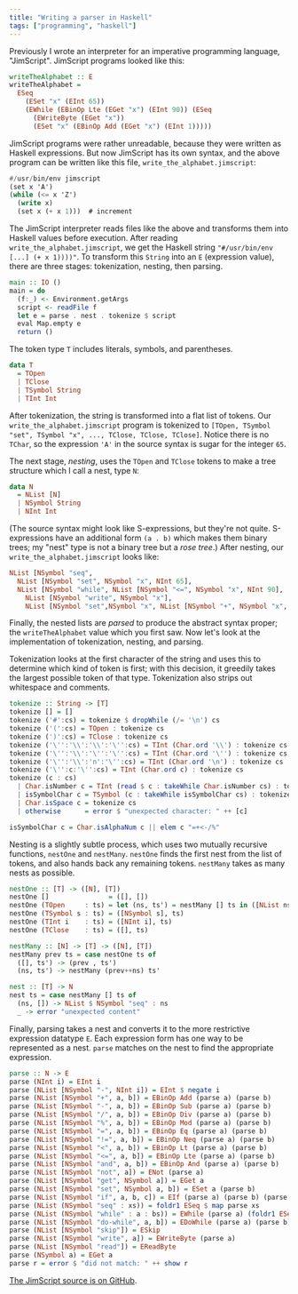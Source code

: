 ```yaml
---
title: "Writing a parser in Haskell"
tags: ["programming", "haskell"]
---
```


Previously I wrote an interpreter for an imperative programming language, "JimScript".
JimScript programs looked like this:

```haskell
writeTheAlphabet :: E
writeTheAlphabet =
  ESeq
    (ESet "x" (EInt 65))
    (EWhile (EBinOp Lte (EGet "x") (EInt 90)) (ESeq
      (EWriteByte (EGet "x"))
      (ESet "x" (EBinOp Add (EGet "x") (EInt 1)))))
```

JimScript programs were rather unreadable,
because they were written as Haskell expressions.
But now JimScript has its own syntax,
and the above program can be written like this file, `write_the_alphabet.jimscript`:

```scheme
#/usr/bin/env jimscript
(set x 'A')
(while (<= x 'Z')
  (write x)
  (set x (+ x 1)))  # increment
```

The JimScript interpreter reads files like the above
and transforms them into Haskell values before execution.
After reading `write_the_alphabet.jimscript`,
we get the Haskell string `"#/usr/bin/env [...] (+ x 1))))"`.
To transform this `String` into an `E` (expression value),
there are three stages: tokenization, nesting, then parsing.

```haskell
main :: IO ()
main = do
  (f:_) <- Environment.getArgs
  script <- readFile f
  let e = parse . nest . tokenize $ script
  eval Map.empty e
  return ()
```

The token type `T` includes literals, symbols, and parentheses.

```haskell
data T
  = TOpen
  | TClose
  | TSymbol String
  | TInt Int
```

After tokenization, the string is transformed into a flat list of tokens.
Our `write_the_alphabet.jimscript` program is tokenized to
`[TOpen, TSymbol "set", TSymbol "x", ..., TClose, TClose, TClose]`.
Notice there is no `TChar`,
so the expression `'A'` in the source syntax is sugar for the integer `65`.

The next stage, _nesting_, uses the `TOpen` and `TClose` tokens
to make a tree structure which I call a nest, type `N`:

```haskell
data N
  = NList [N]
  | NSymbol String
  | NInt Int
```

(The source syntax might look like S-expressions, but they're not quite.
S-expressions have an additional form `(a . b)` which makes them binary trees;
my "nest" type is not a binary tree but a _rose tree_.)
After nesting, our `write_the_alphabet.jimscript` looks like:

```haskell
NList [NSymbol "seq",
  NList [NSymbol "set", NSymbol "x", NInt 65],
  NList [NSymbol "while", NList [NSymbol "<=", NSymbol "x", NInt 90],
    NList [NSymbol "write", NSymbol "x"],
    NList [NSymbol "set",NSymbol "x", NList [NSymbol "+", NSymbol "x", NInt 1]]]]
```

Finally, the nested lists are _parsed_ to produce the abstract syntax proper;
the `writeTheAlphabet` value which you first saw.
Now let's look at the implementation of tokenization, nesting, and parsing.

Tokenization looks at the first character of the string
and uses this to determine which kind of token is first;
with this decision, it greedily takes the largest possible token of that type.
Tokenization also strips out whitespace and comments.

```haskell
tokenize :: String -> [T]
tokenize [] = []
tokenize ('#':cs) = tokenize $ dropWhile (/= '\n') cs
tokenize ('(':cs) = TOpen : tokenize cs
tokenize (')':cs) = TClose : tokenize cs
tokenize ('\'':'\\':'\\':'\'':cs) = TInt (Char.ord '\\') : tokenize cs
tokenize ('\'':'\\':'\'':'\'':cs) = TInt (Char.ord '\'') : tokenize cs
tokenize ('\'':'\\':'n':'\'':cs) = TInt (Char.ord '\n') : tokenize cs
tokenize ('\'':c:'\'':cs) = TInt (Char.ord c) : tokenize cs
tokenize (c : cs)
  | Char.isNumber c = TInt (read $ c : takeWhile Char.isNumber cs) : tokenize (dropWhile Char.isNumber cs)
  | isSymbolChar c = TSymbol (c : takeWhile isSymbolChar cs) : tokenize (dropWhile isSymbolChar cs)
  | Char.isSpace c = tokenize cs
  | otherwise      = error $ "unexpected character: " ++ [c]

isSymbolChar c = Char.isAlphaNum c || elem c "=+<-/%"
```

Nesting is a slightly subtle process,
which uses two mutually recursive functions, `nestOne` and `nestMany`.
`nestOne` finds the first nest from the list of tokens,
and also hands back any remaining tokens.
`nestMany` takes as many nests as possible.

```haskell
nestOne :: [T] -> ([N], [T])
nestOne []               = ([], [])
nestOne (TOpen     : ts) = let (ns, ts') = nestMany [] ts in ([NList ns], ts')
nestOne (TSymbol s : ts) = ([NSymbol s], ts)
nestOne (TInt i    : ts) = ([NInt i], ts)
nestOne (TClose    : ts) = ([], ts)

nestMany :: [N] -> [T] -> ([N], [T])
nestMany prev ts = case nestOne ts of
  ([], ts') -> (prev , ts')
  (ns, ts') -> nestMany (prev++ns) ts'

nest :: [T] -> N
nest ts = case nestMany [] ts of
  (ns, []) -> NList $ NSymbol "seq" : ns
  _ -> error "unexpected content"
```

Finally, parsing takes a nest and converts it to the more restrictive expression datatype `E`.
Each expression form has one way to be represented as a nest.
`parse` matches on the nest to find the appropriate expression.

```haskell
parse :: N -> E
parse (NInt i) = EInt i
parse (NList [NSymbol "-", NInt i]) = EInt $ negate i
parse (NList [NSymbol "+", a, b]) = EBinOp Add (parse a) (parse b)
parse (NList [NSymbol "-", a, b]) = EBinOp Sub (parse a) (parse b)
parse (NList [NSymbol "/", a, b]) = EBinOp Div (parse a) (parse b)
parse (NList [NSymbol "%", a, b]) = EBinOp Mod (parse a) (parse b)
parse (NList [NSymbol "=", a, b]) = EBinOp Eq (parse a) (parse b)
parse (NList [NSymbol "!=", a, b]) = EBinOp Neq (parse a) (parse b)
parse (NList [NSymbol "<", a, b]) = EBinOp Lt (parse a) (parse b)
parse (NList [NSymbol "<=", a, b]) = EBinOp Lte (parse a) (parse b)
parse (NList [NSymbol "and", a, b]) = EBinOp And (parse a) (parse b)
parse (NList [NSymbol "not", a]) = ENot (parse a)
parse (NList [NSymbol "get", NSymbol a]) = EGet a
parse (NList [NSymbol "set", NSymbol a, b]) = ESet a (parse b)
parse (NList [NSymbol "if", a, b, c]) = EIf (parse a) (parse b) (parse c)
parse (NList (NSymbol "seq" : xs)) = foldr1 ESeq $ map parse xs
parse (NList (NSymbol "while" : a : bs)) = EWhile (parse a) (foldr1 ESeq $ map parse bs)
parse (NList [NSymbol "do-while", a, b]) = EDoWhile (parse a) (parse b)
parse (NList [NSymbol "skip"]) = ESkip
parse (NList [NSymbol "write", a]) = EWriteByte (parse a)
parse (NList [NSymbol "read"]) = EReadByte
parse (NSymbol a) = EGet a
parse r = error $ "did not match: " ++ show r
```

[The JimScript source is on GitHub](https://github.com/jameshfisher/jimscript).
